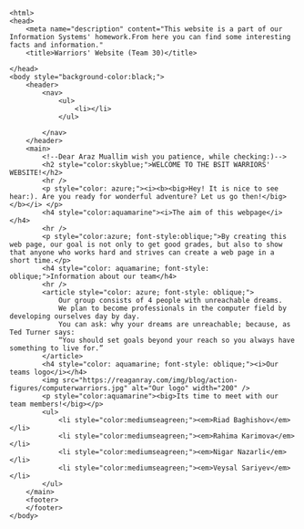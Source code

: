 

    <html>
    <head>
        <meta name="description" content="This website is a part of our Information Systems' homework.From here you can find some interesting facts and information."
        <title>Warriors' Website (Team 30)</title>

    </head>
    <body style="background-color:black;">
        <header>
            <nav>
                <ul>
                    <li></li>
                </ul>

            </nav>
        </header>
        <main>
            <!--Dear Araz Muallim wish you patience, while checking:)-->
            <h2 style="color:skyblue;">WELCOME TO THE BSIT WARRIORS' WEBSITE!</h2>
            <hr />
            <p style="color: azure;"><i><b><big>Hey! It is nice to see hear:). Are you ready for wonderful adventure? Let us go then!</big></b></i> </p>
            <h4 style="color:aquamarine"><i>The aim of this webpage</i></h4>
            <hr />
            <p style="color:azure; font-style:oblique;">By creating this web page, our goal is not only to get good grades, but also to show that anyone who works hard and strives can create a web page in a short time.</p>
            <h4 style="color: aquamarine; font-style: oblique;">Information about our team</h4>
            <hr />
            <article style="color: azure; font-style: oblique;">
                Our group consists of 4 people with unreachable dreams.
                We plan to become professionals in the computer field by developing ourselves day by day.
                You can ask: why your dreams are unreachable; because, as Ted Turner says:
                “You should set goals beyond your reach so you always have something to live for.”
            </article>
            <h4 style="color: aquamarine; font-style: oblique;"><i>Our teams logo</i></h4>
            <img src="https://reaganray.com/img/blog/action-figures/computerwarriors.jpg" alt="Our logo" width="200" />
            <p style="color:aquamarine"><big>Its time to meet with our team members!</big></p>
            <ul>
                <li style="color:mediumseagreen;"><em>Riad Baghishov</em></li>
                <li style="color:mediumseagreen;"><em>Rahima Karimova</em></li>
                <li style="color:mediumseagreen;"><em>Nigar Nazarli</em></li>
                <li style="color:mediumseagreen;"><em>Veysal Sariyev</em></li>
            </ul>
        </main>
        <footer>
        </footer>
    </body>
</html>


</html>
